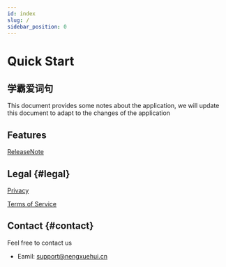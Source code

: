 ```yaml
---
id: index
slug: /
sidebar_position: 0
---
```


# Quick Start
## 学霸爱词句
This document provides some notes about the application, we will update this document to adapt to the changes of the application

## Features
[ReleaseNote](features.md) 

## Legal {#legal}
[Privacy](Privacy&Terms/privacy.md)

[Terms of Service](Privacy&Terms/terms.md)

## Contact {#contact}
Feel free to contact us
- Eamil: support@nengxuehui.cn